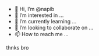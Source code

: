 - 👋 Hi, I’m @napib
- 👀 I’m interested in ...
- 🌱 I’m currently learning ...
- 💞️ I’m looking to collaborate on ...
- 📫 How to reach me ...

<!---
napib/napib is a ✨ special ✨ repository because its `README.md` (this file) appears on your GitHub profile.
You can click the Preview link to take a look at your changes.
--->
thnks bro
